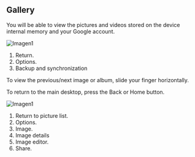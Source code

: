 ## Gallery
You will be able to view the pictures and videos stored on the device internal memory and your Google account.



![Imagen1](http://static.energysistem.com/images/manuals/42689/57f3784cc5527.jpg) <br>



1. Return.
2. Options.
3. Backup and synchronization


To view the previous/next image or album, slide your finger horizontally.

To return to the main desktop, press the Back or Home button.



![Imagen1](http://static.energysistem.com/images/manuals/42689/57f37859724b9.jpg)



1. Return to picture list.
2. Options.
3. Image.
4. Image details
5. Image editor.
6. Share.


